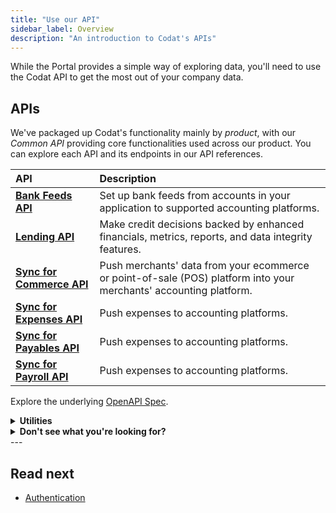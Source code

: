 ```yaml
---
title: "Use our API"
sidebar_label: Overview
description: "An introduction to Codat's APIs"
---
```


While the Portal provides a simple way of exploring data, you'll need to use the Codat API to get the most out of your company data.

## APIs

We've packaged up Codat's functionality mainly by *product*, with our *Common API* providing core functionalities used across our product. You can explore each API and its endpoints in our API references.

| API | Description |
| :- | :- |
| **[Bank Feeds API](/bank-feeds-api)** | Set up bank feeds from accounts in your application to supported accounting platforms. |
| **[Lending API](/assess-api)** | Make credit decisions backed by enhanced financials, metrics, reports, and data integrity features. |
| **[Sync for Commerce API](/accounting-api)** | Push merchants' data from your ecommerce or point-of-sale (POS) platform into your merchants' accounting platform. |
| **[Sync for Expenses API](/sync-for-expenses-api)** | Push expenses to accounting platforms. |
| **[Sync for Payables API](/sync-for-expenses-api)** | Push expenses to accounting platforms. |
| **[Sync for Payroll API](/sync-for-expenses-api)** | Push expenses to accounting platforms. |

Explore the underlying [OpenAPI Spec](https://github.com/codatio/oas).


<details>
<summary><b>Utilities</b></summary>

| **[Files API](/files-api)** | Capture your SMB's business documents with our file upload functionality. |
| **[Common API](/codat-api)** | Manage the building blocks of Codat, including companies, connections, and more. |
</details>

<details>
<summary><b>Don't see what you're looking for?</b></summary>

| **[Accounting API](/accounting-api)** | Access standardized accounting data from our accounting integrations. |
| **[Assess API](/assess-api)** | Make credit decisions backed by enhanced financials, metrics, reports, and data integrity features. |
| **[Banking API](/banking-api)** | Access standardized banking data from our banking integrations. |
| **[Bank Feeds API](/bank-feeds-api)** | Set up bank feeds from accounts in your application to supported accounting platforms. |
| **[Commerce API](/commerce-api)** | Access standardized commerce data from our commerce integrations. |
| **[Files API](/files-api)** | Capture your SMB's business documents with our file upload functionality. |
| **[Sync for Commerce API](/accounting-api)** | Push merchants' data from your ecommerce or point-of-sale (POS) platform into your merchants' accounting platform. |
| **[Sync for Expenses API](/sync-for-expenses-api)** | Push expenses to accounting platforms. |
| **[Common API](/codat-api)** | Manage the building blocks of Codat, including companies, connections, and more. |
</details>
---

## Read next

- [Authentication](/using-the-api/authentication)